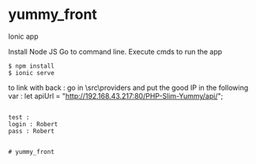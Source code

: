 # yummy_front

Ionic app 

Install Node JS
Go to command line.
Execute cmds to run the app

```
$ npm install
$ ionic serve

```

to link with back :
go in \src\providers
and put the good IP in the following var :
let apiUrl = "http://192.168.43.217:80/PHP-Slim-Yummy/api/";

```

test :
login : Robert
pass : Robert


# yummy_front
